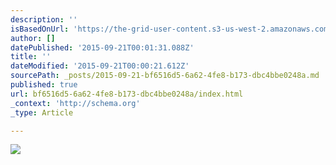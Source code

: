 ```yaml
---
description: ''
isBasedOnUrl: 'https://the-grid-user-content.s3-us-west-2.amazonaws.com/778c0818-9936-469b-9efa-d8a897e33b5a.jpg'
author: []
datePublished: '2015-09-21T00:01:31.088Z'
title: ''
dateModified: '2015-09-21T00:00:21.612Z'
sourcePath: _posts/2015-09-21-bf6516d5-6a62-4fe8-b173-dbc4bbe0248a.md
published: true
url: bf6516d5-6a62-4fe8-b173-dbc4bbe0248a/index.html
_context: 'http://schema.org'
_type: Article

---
```

![](https://the-grid-user-content.s3-us-west-2.amazonaws.com/778c0818-9936-469b-9efa-d8a897e33b5a.jpg)